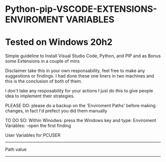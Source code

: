 # Python-pip-VSCODE-EXTENSIONS-ENVIROMENT VARIABLES 
# Tested on Windows 20h2
Simple guideline to Install Visual Studio Code, Python, and PIP and as Bonus some Extensions in a couple of mins

Disclaimer take this in your own responsability, feel free to make any suggestions or findings.
I had done these one liners in two machines and this is the conclusion of both of them.

I don't take any resposability for your actions I just do this to give people idea to implement their strategies.

PLEASE DO:
please do a backup on the 'Enviroment Paths' before making changes, in fact I'd prefect you did them manually

TO DO SO:
Within Winodws: 
press the Windows key and type:
  Enviroment Variables:
  -open the first finding

User Variables for PCUSER
  ****************
  Path      value
  *****************
